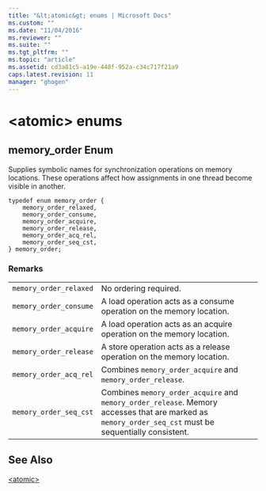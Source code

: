 ```yaml
---
title: "&lt;atomic&gt; enums | Microsoft Docs"
ms.custom: ""
ms.date: "11/04/2016"
ms.reviewer: ""
ms.suite: ""
ms.tgt_pltfrm: ""
ms.topic: "article"
ms.assetid: cd3a81c5-a19e-448f-952a-c34c717f21a9
caps.latest.revision: 11
manager: "ghogen"
---
```

# &lt;atomic&gt; enums
  
##  <a name="memory_order_enum"></a>  memory_order Enum  
 Supplies symbolic names for synchronization operations on memory locations. These operations affect how assignments in one thread become visible in another.  
  
```
typedef enum memory_order {
    memory_order_relaxed,
    memory_order_consume,
    memory_order_acquire,
    memory_order_release,
    memory_order_acq_rel,
    memory_order_seq_cst,
} memory_order;
```  
  
### Remarks  
  
|||  
|-|-|  
|`memory_order_relaxed`|No ordering required.|  
|`memory_order_consume`|A load operation acts as a consume operation on the memory location.|  
|`memory_order_acquire`|A load operation acts as an acquire operation on the memory location.|  
|`memory_order_release`|A store operation acts as a release operation on the memory location.|  
|`memory_order_acq_rel`|Combines `memory_order_acquire` and `memory_order_release`.|  
|`memory_order_seq_cst`|Combines `memory_order_acquire` and `memory_order_release`. Memory accesses that are marked as `memory_order_seq_cst` must be sequentially consistent.|  
  
## See Also  
 [\<atomic>](../standard-library/atomic.md)




